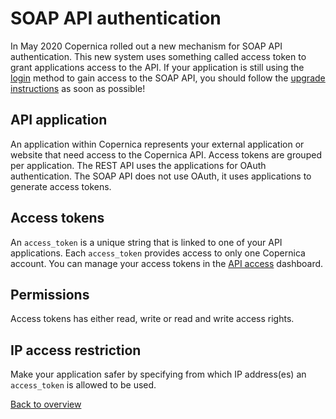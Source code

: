 # SOAP API authentication
In May 2020 Copernica rolled out a new mechanism for SOAP API authentication. 
This new system uses something called access token to grant applications access 
to the API. If your application is still using the [login](https://www.copernica.com/en/support/apireference/login) method to gain access 
to the SOAP API, you should follow the [upgrade instructions](./soap-api-upgrade-login) as soon as possible!

## API application
An application within Copernica represents your external application or website that need access
to the Copernica API. Access tokens are grouped per application. The REST API uses 
the applications for OAuth authentication. The SOAP API does not use 
OAuth, it uses applications to generate access tokens.

## Access tokens
An `access_token` is a unique string that is linked to one of your API applications. 
Each `access_token` provides access to only one Copernica account. You can manage 
your access tokens in the [API access](https://www.copernica.com/en/api) dashboard.

## Permissions
Access tokens has either read, write or read and write access rights.

## IP access restriction
Make your application safer by specifying from which IP address(es) 
an `access_token` is allowed to be used.

[Back to overview](./soap-api-documentation)
